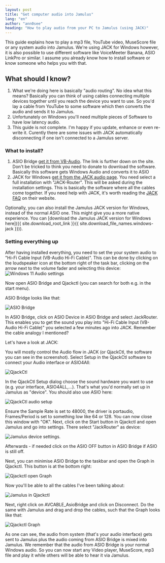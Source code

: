 ```yaml
---
layout: post
title: "Get computer audio into Jamulus"
lang: "en"
author: "ann0see"
heading: "How to play audio from your PC to Jamulus (using JACK)"
---
```


This guide explains how to play a mp3 file, YouTube video, MuseScore file or any system audio into Jamulus. We're using JACK for Windows however, it is also possible to use different software like VoiceMeeter Banana, ASIO LinkPro or similar. I assume you already know how to install software or know someone who helps you with that.

<!--more-->
## What should I know?
1. What we're doing here is basically "audio routing". No idea what this means? Basically you can think of using cables connecting multiple devices together until you reach the device you want to use. So you'd lay a cable from YouTube to some software which then converts the audio and sends it to Jamulus.
2. Unfortunately on Windows you'll need multiple pieces of Software to have low latency audio.
3. This guide is not complete. I'm happy if you update, enhance or even re-write it. Curently there are some issues with JACK automatically disconnecting if one isn't connected to a Jamulus server.

### What to install?
1. ASIO Bridge [get it from VB-Audio](https://vb-audio.com/Cable/). The link is further down on the site. Don't be tricked to think you need to donate to download the software. Basically this software gets Windows Audio and converts it to ASIO
2. JACK for Windows [get it from the JACK audio page](https://jackaudio.org/downloads/). You need select a full installation with "JACK-Router". This will be asked during the installation settings. This is basically the software where all the cables come together. If you need help with JACK, it's worth reading the [JACK FAQ](https://jackaudio.org/faq/jack_on_windows.html) on their website.

Optionally, you can also install the Jamulus JACK version for Windows, instead of the normal ASIO one. This might give you a more native experience. You can [download the Jamulus JACK version for Windows here]({{ site.download_root_link }}{{ site.download_file_names.windows-jack }})).

### Setting everything up
After having installed everything, you need to set the your system audio to "Hi-Fi Cable Input (VB-Audio Hi-Fi Cable)". This can be done by clicking on the loudspeaker icon at the bottom right of the task bar, clicking on the arrow next to the volume fader and selecting this device:
![Windows 11 Audio settings](https://user-images.githubusercontent.com/20726856/151227279-87337325-e672-4475-bef8-e78ab3cd2441.png)

Now open ASIO Bridge and Qjackctl (you can search for both e.g. in the start menu).

ASIO Bridge looks like that:

![ASIO Bridge](https://user-images.githubusercontent.com/20726856/151228307-b3d76309-b5be-4a7d-8040-3c430a822f4d.png)

In ASIO Bridge, click on ASIO Device in ASIO Bridge and select JackRouter. This enables you to get the sound you play into "Hi-Fi Cable Input (VB-Audio Hi-Fi Cable)" you selected a few minutes ago into JACK. Remember the cable analogy I mentioned?

Let's have a look at JACK:

You will mostly control the Audio flow in JACK (or QjackCtl, the software you can see in the screenshot). Select Setup in the QjackCtl software to connect your Audio interface or ASIO4All:

![QjackCtl](https://user-images.githubusercontent.com/20726856/151229013-76b8e4a8-65bd-4e79-97af-8f31c473c496.png)

In the QjackCtl Setup dialog choose the sound hardware you want to use (e.g. your interface, ASIO4ALL,...). That's what you'd normally set up in Jamulus as "device". You should also use ASIO here:

![QjackCtl audio setup](https://user-images.githubusercontent.com/20726856/151229690-55f02313-7dde-4950-9f66-b78e5704ed82.png)

Ensure the Sample Rate is set to 48000, the driver is portaudio, Frames/Period is set to something low like 64 or 128. You can now close this window with "OK". Next, click on the Start button in Qjackctl and open Jamulus and go into settings. There select "JackRouter" as device:

![Jamulus device settings](https://user-images.githubusercontent.com/20726856/151231033-615dcc9a-5f30-4d0a-b64a-c538d46a387a.png).

Afterwards - if needed click on the ASIO OFF button in ASIO Bridge if ASIO is still off.

Next, you can minimise ASIO Bridge to the taskbar and open the Graph in Qjackctl. This button is at the bottom right:

![Qjackctl open Graph](https://user-images.githubusercontent.com/20726856/151230466-2e6cb323-1639-4911-acea-f9374b0a60f9.png)

Now you'll be able to all the cables I've been talking about:

![Jamulus in Qjackctl](https://user-images.githubusercontent.com/20726856/151231206-3bede3ca-131c-4ec9-a8ae-08bc519e412c.png)

Next, right click on AVCABLE_AsioBridge and click on Disconnect. Do the same with Jamulus and drag and drop the cables, such that the Graph looks like that:

![Qjackctl Graph](https://user-images.githubusercontent.com/20726856/151233403-0a749152-54bc-411b-8f30-d20480de44f8.png)

As one can see, the audio from system (that's your audio interface) gets sent to Jamulus plus the audio coming from ASIO Bridge is mixed into Jamulus. We remember that the audio from ASIO Bridge is your normal Windows audio. So you can now start any Video player, MuseScore, mp3 file and play it while others will be able to hear it via Jamulus. 
